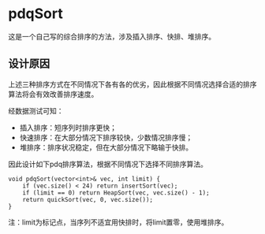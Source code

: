 # pdqSort

这是一个自己写的综合排序的方法，涉及插入排序、快排、堆排序。

## 设计原因
上述三种排序方式在不同情况下各有各的优劣，因此根据不同情况选择合适的排序算法将会有效改善排序速度。

经数据测试可知：
* 插入排序：短序列时排序更快；
* 快速排序：在大部分情况下排序较快，少数情况排序慢；
* 堆排序：排序状况稳定，但在大部分情况下略输于快排。

因此设计如下pdq排序算法，根据不同情况下选择不同排序算法。
```
void pdqSort(vector<int>& vec, int limit) {
    if (vec.size() < 24) return insertSort(vec);
    if (limit == 0) return HeapSort(vec, vec.size() - 1);
    return quickSort(vec, 0, vec.size());
}
```
注：limit为标记点，当序列不适宜用快排时，将limit置零，使用堆排序。